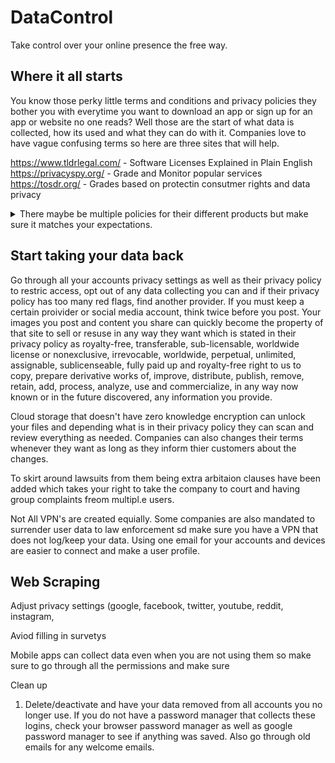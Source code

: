 # DataControl
Take control over your online presence the free way.

## Where it all starts

You know those perky little terms and conditions and privacy policies they bother you with everytime you want to download an app or sign up for an app or website no one reads? Well those are the start of what data is collected, how its used and what they can do with it. Companies love to have vague confusing terms so here are three sites that will help. 

https://www.tldrlegal.com/ - Software Licenses Explained in Plain English<BR>
https://privacyspy.org/ - Grade and Monitor popular services<BR>
https://tosdr.org/ - Grades based on protectin consutmer rights and data privacy<BR>
<DETAILS>
<SUMMARY>There maybe be multiple policies for their different products but make sure it matches your expectations.</SUMMARY>

* What type of information does the site collect?
  - Email might be collected when you sign up and address makes sense if you are having food delivered but is there a clear reason why camera, microphone and exact location and IP need to be collected?
* How does it collect this information?
  - Certain tracking technoloiges are a red flag, they will gather more data than is nesscary.
* Who has access?
  - Data transfer to 3rd parties, advertising partners, affiliates are other companies getting access to your data. You want the policy to give you a specf8ic list of companies
* What are your optinos?
  - Receveing ads even after opting out, no guarentee information can be deleted, governement access to user data are a few of the options that are actualky not options.
* Security Measures?
  - Basic encryption should be mentioned with protocols, shouldn't be vague like we secure your data 100%. 
* How long will it store?
  - There should be a data retention policy and data sanitizing.
</DETAILS>

  ## Start taking your data back
  

  Go through all your accounts privacy settings as well as their privacy policy to restric access, opt out of any data collecting you can and if their privacy policy has too many red flags, find another provider. If you must keep a certain proivider or social media account, think twice before you post. Your images you post and content you share can quickly become the property of that site to sell or resuse in any way they want which is stated in their privacy policy as royalty-free, transferable, sub-licensable, worldwide license or  nonexclusive, irrevocable, worldwide, perpetual, unlimited, assignable, sublicenseable, fully paid up and royalty-free right to us to copy, prepare derivative works of, improve, distribute, publish, remove, retain, add, process, analyze, use and commercialize, in any way now known or in the future discovered, any information you provide.

Cloud storage that doesn't have zero knowledge encryption can unlock your files and depending what is in their privacy policy they can scan and review everything as needed.
Companies can also changes their terms whenever they want as long as they inform thier customers about the changes.


To skirt around lawsuits from them being extra arbitaion clauses have been added which takes your right to take the company to court and having group complaints freom multipl.e users.

Not All VPN's are created equially. Some companies are also mandated to surrender user data to law enforcement sd make sure you have a VPN that does not log/keep your data. Using one email for your accounts and devices are easier to connect and make a user profile.

## Web Scraping

Adjust privacy settings (google, facebook, twitter, youtube, reddit, instagram,

Aviod filling in survetys

Mobile apps can collect data even when you are not using them so make sure to go through all the permissions and make sure 



Clean up 
1) Delete/deactivate and have your data removed from all accounts you no longer use. If you do not have a password manager that collects these logins, check your browser password manager as well as google password manager to see if anything was saved. Also go through old emails for any welcome emails.

